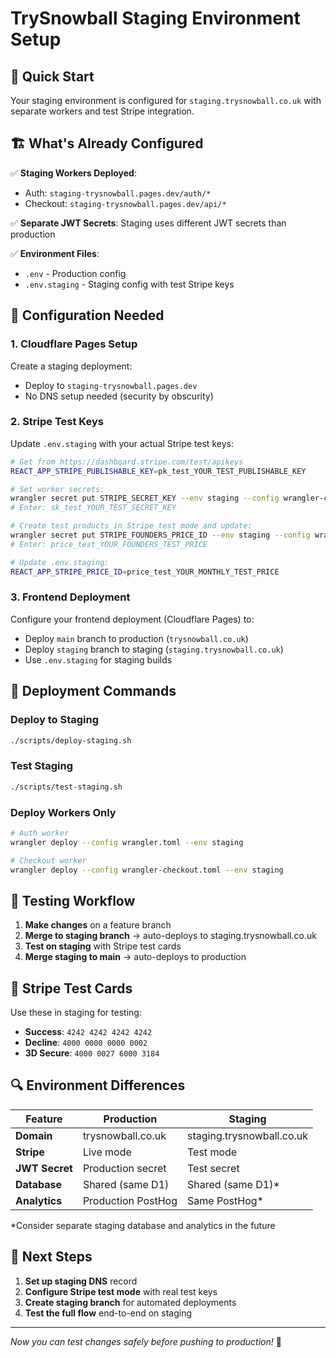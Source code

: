 # TrySnowball Staging Environment Setup

## 🎯 Quick Start

Your staging environment is configured for `staging.trysnowball.co.uk` with separate workers and test Stripe integration.

## 🏗️ What's Already Configured

✅ **Staging Workers Deployed**:
- Auth: `staging-trysnowball.pages.dev/auth/*`
- Checkout: `staging-trysnowball.pages.dev/api/*`

✅ **Separate JWT Secrets**: Staging uses different JWT secrets than production

✅ **Environment Files**: 
- `.env` - Production config
- `.env.staging` - Staging config with test Stripe keys

## 🔧 Configuration Needed

### 1. Cloudflare Pages Setup
Create a staging deployment:
- Deploy to `staging-trysnowball.pages.dev` 
- No DNS setup needed (security by obscurity)

### 2. Stripe Test Keys
Update `.env.staging` with your actual Stripe test keys:

```bash
# Get from https://dashboard.stripe.com/test/apikeys
REACT_APP_STRIPE_PUBLISHABLE_KEY=pk_test_YOUR_TEST_PUBLISHABLE_KEY

# Set worker secrets:
wrangler secret put STRIPE_SECRET_KEY --env staging --config wrangler-checkout.toml
# Enter: sk_test_YOUR_TEST_SECRET_KEY

# Create test products in Stripe test mode and update:
wrangler secret put STRIPE_FOUNDERS_PRICE_ID --env staging --config wrangler-checkout.toml
# Enter: price_test_YOUR_FOUNDERS_TEST_PRICE

# Update .env.staging:
REACT_APP_STRIPE_PRICE_ID=price_test_YOUR_MONTHLY_TEST_PRICE
```

### 3. Frontend Deployment
Configure your frontend deployment (Cloudflare Pages) to:
- Deploy `main` branch to production (`trysnowball.co.uk`)  
- Deploy `staging` branch to staging (`staging.trysnowball.co.uk`)
- Use `.env.staging` for staging builds

## 🚀 Deployment Commands

### Deploy to Staging
```bash
./scripts/deploy-staging.sh
```

### Test Staging
```bash
./scripts/test-staging.sh
```

### Deploy Workers Only
```bash
# Auth worker
wrangler deploy --config wrangler.toml --env staging

# Checkout worker  
wrangler deploy --config wrangler-checkout.toml --env staging
```

## 🧪 Testing Workflow

1. **Make changes** on a feature branch
2. **Merge to staging branch** → auto-deploys to staging.trysnowball.co.uk
3. **Test on staging** with Stripe test cards
4. **Merge staging to main** → auto-deploys to production

## 🎯 Stripe Test Cards

Use these in staging for testing:
- **Success**: `4242 4242 4242 4242`
- **Decline**: `4000 0000 0000 0002`  
- **3D Secure**: `4000 0027 6000 3184`

## 🔍 Environment Differences

| Feature | Production | Staging |
|---------|------------|---------|
| **Domain** | trysnowball.co.uk | staging.trysnowball.co.uk |
| **Stripe** | Live mode | Test mode |
| **JWT Secret** | Production secret | Test secret |
| **Database** | Shared (same D1) | Shared (same D1)* |
| **Analytics** | Production PostHog | Same PostHog* |

*Consider separate staging database and analytics in the future

## 🚨 Next Steps

1. **Set up staging DNS** record
2. **Configure Stripe test mode** with real test keys  
3. **Create staging branch** for automated deployments
4. **Test the full flow** end-to-end on staging

---

*Now you can test changes safely before pushing to production!* 🎉